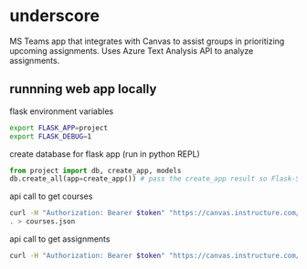 # underscore
MS Teams app that integrates with Canvas to assist groups in prioritizing upcoming assignments. Uses Azure Text Analysis API to analyze assignments.

## runnning web app locally

flask environment variables
```bash
export FLASK_APP=project
export FLASK_DEBUG=1
```

create database for flask app (run in python REPL)
```python
from project import db, create_app, models
db.create_all(app=create_app()) # pass the create_app result so Flask-SQLAlchemy gets the configuration.
```

api call to get courses
```bash
curl -H "Authorization: Bearer $token" "https://canvas.instructure.com/api/v1/courses" | jq 
. > courses.json
```

api call to get assignments
```bash
curl -H "Authorization: Bearer $token" "https://canvas.instructure.com/api/v1/courses/$COURSE_ID/assignments" | jq . > assignments.json  
```
